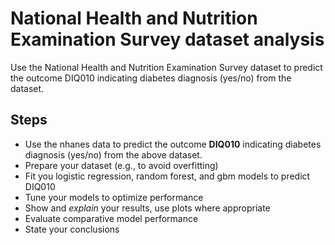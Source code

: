 # National Health and Nutrition Examination Survey dataset analysis
Use the National Health and Nutrition Examination Survey dataset to predict the outcome DIQ010 indicating diabetes diagnosis (yes/no) from the dataset.

## Steps
*  Use the nhanes data to predict the outcome **DIQ010** indicating diabetes diagnosis (yes/no) from the above dataset.  
*  Prepare your dataset (e.g., to avoid overfitting)  
*  Fit you logistic regression, random forest, and gbm models to predict DIQ010  
*  Tune your models to optimize performance    
*  Show and *explain* your results, use plots where appropriate  
*  Evaluate comparative model performance  
*  State your conclusions  

